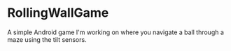 RollingWallGame
===============

A simple Android game I'm working on where you navigate a ball through a maze using the tilt sensors.
